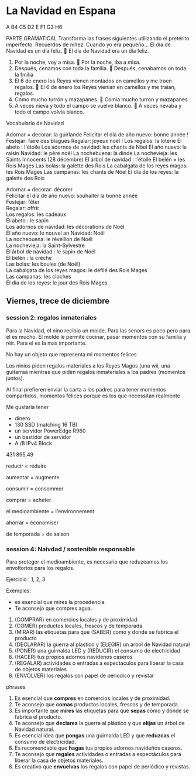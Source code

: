# La Navidad en Espana

A
B4
C5
D2
E
F1
G3
H6


PARTE GRAMATICAL
Transforma las frases siguientes utilizando el pretérito imperfecto.
Recuerdos de niñez. Cuando yo era pequeño…
El día de Navidad es un día feliz.  El día de Navidad era un día feliz.
1. Por la noche, voy a misa. 
Por la noche, iba a misa.
2. Después, cenamos con toda la familia. 
Después, cenabamos on toda la fmilia
3. El 6 de enero los Reyes vienen montados en camellos y me traen regalos. 
El 6 de enero los Reyes vienian en camellos y me traian, regalos.
4. Como mucho turrón y mazapanes. 
Comia mucho turron y mazapanes
5. A veces nieva y todo el campo se vuelve blanco. 
A veces nevaba y todo el campo volvia blanco.

Vocabulario de Navidad

Adornar = decorar: la guirlande
Felicitar el día de año nuevo: bonne année !
Festejar: faire des blagues
Regalar: joyeux noël !
Los regalos: la loterie
El abeto : l'étoile
Los adornos de navidad: les chants de Nöel
El año nuevo: le raisin
Navidad: le père noël
La nochebuena: la dinde
La nochevieja: les Saints Innocents (28 décembre)
El árbol de navidad : l'étoile
El belén = les Rois Mages
Las bolas: la galette des Rois
La cabalgata de los reyes magos: les Rois Mages
Las campanas: les chants de Nöel
El día de los reyes: la galette des Rois



Adornar = decorar: décorer  
Felicitar el día de año nuevo: souhaiter la bonne année  
Festejar: fêter  
Regalar: offrir  
Los regalos: les cadeaux  
El abeto : le sapin  
Los adornos de navidad: les décorations de Noël  
El año nuevo: le nouvel an
Navidad: Noël  
La nochebuena: le réveillon de Noël  
La nochevieja: la Saint-Sylvestre  
El árbol de navidad : le sapin de Noël  
El belén : la crèche  
Las bolas: les boules (de Noël)  
La cabalgata de los reyes magos: le défilé des Rois Mages  
Las campanas: les cloches  
El día de los reyes: le jour des Rois Mages

## Viernes, trece de diciembre
### session 2: regalos inmateriales

Para la Navidad, el nino recibio  un molde. Para las senors es poco pero para el es mucho.
El molde le permite cocinar, pasar momentos con su familia y réir. Para el es la mas importante.


No hay un objeto que representa mi momentos felices

Los ninios piden regalos materiales a los Reyes Magos (una wii, una guitarraà mientras que piden regalos inmateriales a los padres (momentos juntos).

Al final prefieren enviar la carta a los padres para tener momentos compartidos, momentos felices porque es los que necessitan realmente


Me gustaria tener
- dinero
- 130 SSD (matching 16 TB)
- un servidor PowerEdge R960
- un bastidor de servidor
- A /8 IPv4 Block

<!--

Querida mama

1. Espero que estés bien y que te vaya bien.
2. Quiero agradecerte todo lo que haces por mí.
3. Espero que pases más tiempo conmigo.

-->

431 895,49

reducir = réduire

aumentar = augmente

consumir = consommer

comprar = acheter

el medioambiente = l'environnement

ahorrar = économiser

de temporada = de saison

### session 4: Naivdad / sostenible responsable

Para proteger el medioambiente, es necesario que reduzcamos los envoltorios para los regalos.

Ejercicio : 1, 2, 3

Exemples:

- es esencial que mires la procedencia.
- Te aconsejo que compres agua.

1. (COMPRAR) en comercios locales y de proximidad.
2. (COMER) productos locales, frescos y de temporada
3. (MIRAR) las etiquetas para que (SABER) como y donde se fabrica el producto
4. (DECLARAR) la guerra al plastico y (ELEGIR) un arbol de Navidad natural
5. (PONER) una guirnalda LED y (REDUCIR) el consumo de electricidad
6. (HACER) tus propios adornos navidenos caseros
7. (REGALAR) actividades o entradas a espectaculos para liberar la casa de objetos materiales
8. (ENVOLVER) los regalos con papel de periodico y revistar

phrases

1. Es esencial que **compres** en comercios locales y de proximidad.
2. Te aconsejo que **comas** productos locales, frescos y de temporada.
3. Es importante que **mires** las etiquetas para que **sepas** cómo y dónde se fabrica el producto.
4. Te aconsejo que **declares** la guerra al plástico y que **elijas** un árbol de Navidad natural.
5. Es esencial idea que **pongas** una guirnalda LED y que **reduzcas** el consumo de electricidad.
6. Es recomendable que **hagas** tus propios adornos navideños caseros.
7. Te aconsejo que **regales** actividades o entradas a espectáculos para liberar la casa de objetos materiales.
8. Es creativo que **envuelvas** los regalos con papel de periódico y revistas.

